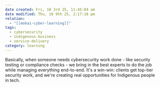 ```yaml
---
date created: Fri, 10 3rd 25, 11:45:04 am
date modified: Thu, 10 9th 25, 2:17:18 pm
relation:
  - "[[mokai-cyber-learning]]"
tags:
  - cybersecurity
  - indigenous-business
  - service-delivery
category: learning
---
```

Basically, when someone needs cybersecurity work done - like security testing or compliance checks - we bring in the best experts to do the job while managing everything end-to-end. It's a win-win: clients get top-tier security work, and we're creating real opportunities for Indigenous people in tech.
